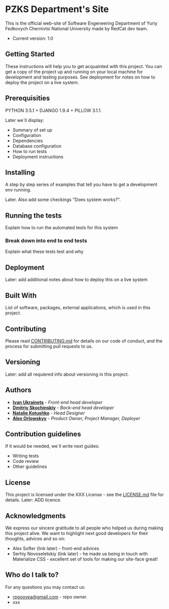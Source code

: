 # **PZKS Department's Site** #

This is the official web-site of Software Engeneering Department of Yuriy Fedkovych Chernivtsi National University made by RedCat dev team.

* Current version: 1.0

## Getting Started

These instructions will help you to get acquainted with this project. You can get a copy of the project up and running on your local machine for development and testing purposes. See deployment for notes on how to deploy the project on a live system.

## Prerequisities

PYTHON 3.5.1 + DJANGO 1.9.4 + PILLOW 3.1.1.

Later we`ll display:

* Summary of set up
* Configuration
* Dependencies
* Database configuration
* How to run tests
* Deployment instructions

## Installing

A step by step series of examples that tell you have to get a development env running.

Later. Also add some checkings "Does system works?".

## Running the tests

Explain how to run the automated tests for this system

### Break down into end to end tests

Explain what these tests test and why

## Deployment

Later: add additional notes about how to deploy this on a live system

## Built With

List of software, packages, external applications, which is used in this project.

## Contributing

Please read [CONTRIBUTING.md](CONTRIBUTING.md) for details on our code of conduct, and the process for submitting pull requests to us.

## Versioning

Later: add all requiered info about versioning in this project.

## Authors

* [**Ivan Ukrainets**](https://bitbucket.org/projero/) - *Front-end head developer*
* [**Dmitriy Skochinskiy**](https://bitbucket.org/SkochinskiyDmitro/) - *Back-end head developer*
* [**Natalie Kotushko**](https://bitbucket.org/projero/) - *Head Designer*
* [**Alex Orlowskyy**](https://bitbucket.org/Neshko/) - *Product Owner, Project Manager, Deployer*


## Contribution guidelines ##

If it would be needed, we`ll write next guides:

* Writing tests
* Code review
* Other guidelines

## License

This project is licensed under the XXX License - see the [LICENSE.md](LICENSE.md) file for details. Later: ADD licence.

## Acknowledgments

We express our sincere gratitude to all people who helped us during making this project alive.
We want to highlight next good developers for their thoughts, advices and so on:

* Alex Softer (link later) - front-end advices
* Serhiy Novoseletskiy (link later) - he made us being in touch with Materialize CSS - excellent set of tools for making our site-face great!

## Who do I talk to? ##

For any questions you may contact us:

* rpgooyea@gmail.com - repo owner.
* xxx
